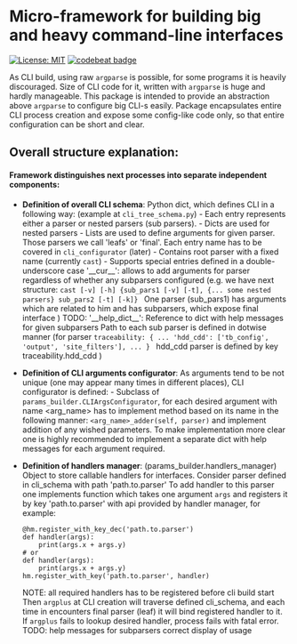 # Micro-framework for building big and heavy command-line interfaces

[![License: MIT](https://img.shields.io/badge/License-MIT-yellow.svg)](https://opensource.org/licenses/MIT)
[![codebeat badge](https://codebeat.co/badges/951460ba-e540-45b9-866f-044a9516f465)](https://codebeat.co/projects/github-com-thestics-argplus-master)

   As CLI build, using raw `argparse` is possible, for some programs it is 
heavily discouraged. Size of CLI code for it, written with `argparse` is huge and
hardly manageable.
   This package is intended to provide an abstraction above `argparse` to
configure big CLI-s easily.
   Package encapsulates entire CLI process creation and
expose some config-like code only, so that entire configuration can be short
and clear.

## Overall structure explanation:

#### Framework distinguishes next processes into separate independent components:

   - **Definition of overall CLI schema**:
       Python dict, which defines CLI in a following way:
           (example at `cli_tree_schema.py`)
           - Each entry represents either a parser or nested parsers
               (sub parsers).
           - Dicts are used for nested parsers
           - Lists are used to define arguments for given parser. Those parsers
               we call 'leafs' or 'final'. Each entry name has to
               be covered in `cli_configurator` (later)
           - Contains root parser with a fixed name (currently `cast`)
           - Supports special entries defined in a double-underscore case
               '\_\_cur__':
                   allows to add arguments for parser regardless of
                   whether any subparsers configured (e.g. we have next
                   structure:
                   ```cast [-v] [-h] {sub_pars1 [-v] [-t], {... some nested parsers}
                                   sub_pars2 [-t] [-k]}
                   ```
                   One parser (sub_pars1) has arguments which are related to
                   him and has subparsers, which expose final interface
                   )
               TODO: '\_\_help_dict__':
                   Reference to dict with help messages for given subparsers
       Path to each sub parser is defined in dotwise manner (for parser
           ```traceability: {
               ...
               'hdd_cdd': ['tb_config', 'output', 'site_filters'],
               ...
           }
           ```
       hdd_cdd parser is defined by key traceability.hdd_cdd
       )
   - **Definition of CLI arguments configurator**:
       As arguments tend to be not unique (one may appear many times in
       different places), CLI configurator is defined:
           - Subclass of `params_builder.CLIArgsConfigurator`, for each
               desired argument with name <arg_name> has to implement method
               based on its name in the following manner:
               `<arg_name>_adder(self, parser)` and implement addition of any
               wished parameters.
       To make implementation more clear one is highly recommended to
       implement a separate dict with help messages for each argument required.
   - **Definition of handlers manager**:
       (params_builder.handlers_manager)
       Object to store callable handlers for interfaces.
       Consider parser defined in cli_schema with path 'path.to.parser'
       To add handler to this parser one implements function which takes one
       argument `args` and registers it by key 'path.to.parser' with api
       provided by handler manager, for example:
       
       ```from argplus.params_builder import handlers_manager as hm
       @hm.register_with_key_dec('path.to.parser')
       def handler(args):
           print(args.x + args.y)
       # or
       def handler(args):
           print(args.x + args.y)
       hm.register_with_key('path.to.parser', handler)
      ```
       NOTE: all required handlers has to be registered before cli build start
       Then `argplus` at CLI creation will traverse defined cli_schema,
       and each time in encounters final parser (leaf) it will bind registered
       handler to it. If `argplus` fails to lookup desired handler,
       process fails with fatal error.
TODO: help messages for subparsers
      correct display of usage

